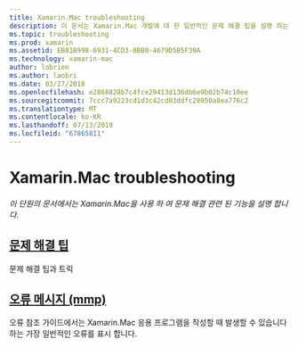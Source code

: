 ```yaml
---
title: Xamarin.Mac troubleshooting
description: 이 문서는 Xamarin.Mac 개발에 대 한 일반적인 문제 해결 팁을 설명 하는 가이드 및 mmp, Mac 응용 프로그램에 어셈블리를 패키지 하는 도구에서 생성 된 오류를 나열 하는 다른 가이드에 연결 합니다.
ms.topic: troubleshooting
ms.prod: xamarin
ms.assetid: EB81B998-6931-4CD3-8BB0-4679D5B5F39A
ms.technology: xamarin-mac
author: lobrien
ms.author: laobri
ms.date: 03/27/2018
ms.openlocfilehash: e2868828b7c4fce29413d136db6e9b02b74c10ee
ms.sourcegitcommit: 7ccc7a9223cd1d3c42cd03ddfc28050a8ea776c2
ms.translationtype: MT
ms.contentlocale: ko-KR
ms.lasthandoff: 07/13/2019
ms.locfileid: "67865811"
---
```

# <a name="xamarinmac-troubleshooting"></a>Xamarin.Mac troubleshooting 

_이 단원의 문서에서는 Xamarin.Mac을 사용 하 여 문제 해결 관련 된 기능을 설명 합니다._

## <a name="troubleshooting-tipsmactroubleshootingtroubleshootingmd"></a>[문제 해결 팁](~/mac/troubleshooting/troubleshooting.md)

문제 해결 팁과 트릭

## <a name="errors-messages-mmpmactroubleshootingmmp-errorsmd"></a>[오류 메시지 (mmp)](~/mac/troubleshooting/mmp-errors.md)

오류 참조 가이드에서는 Xamarin.Mac 응용 프로그램을 작성할 때 발생할 수 있습니다 하는 가장 일반적인 오류를 표시 합니다.

